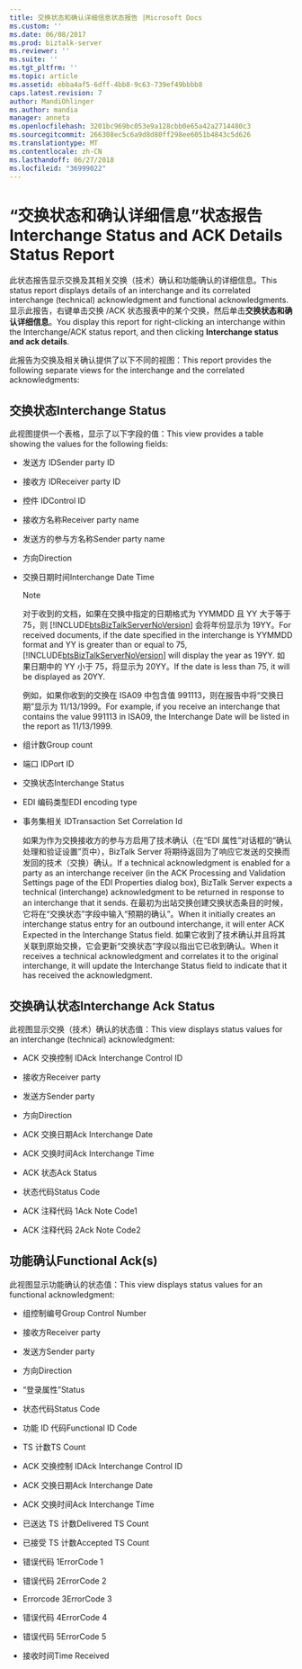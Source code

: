```yaml
---
title: 交换状态和确认详细信息状态报告 |Microsoft Docs
ms.custom: ''
ms.date: 06/08/2017
ms.prod: biztalk-server
ms.reviewer: ''
ms.suite: ''
ms.tgt_pltfrm: ''
ms.topic: article
ms.assetid: ebba4af5-6dff-4bb8-9c63-739ef49bbbb8
caps.latest.revision: 7
author: MandiOhlinger
ms.author: mandia
manager: anneta
ms.openlocfilehash: 3201bc969bc053e9a128cbb0e65a42a2714480c3
ms.sourcegitcommit: 266308ec5c6a9d8d80ff298ee6051b4843c5d626
ms.translationtype: MT
ms.contentlocale: zh-CN
ms.lasthandoff: 06/27/2018
ms.locfileid: "36999022"
---
```

# <a name="interchange-status-and-ack-details-status-report"></a><span data-ttu-id="eb297-102">“交换状态和确认详细信息”状态报告</span><span class="sxs-lookup"><span data-stu-id="eb297-102">Interchange Status and ACK Details Status Report</span></span>
<span data-ttu-id="eb297-103">此状态报告显示交换及其相关交换（技术）确认和功能确认的详细信息。</span><span class="sxs-lookup"><span data-stu-id="eb297-103">This status report displays details of an interchange and its correlated interchange (technical) acknowledgment and functional acknowledgments.</span></span> <span data-ttu-id="eb297-104">显示此报告，右键单击交换 /ACK 状态报表中的某个交换，然后单击**交换状态和确认详细信息**。</span><span class="sxs-lookup"><span data-stu-id="eb297-104">You display this report for right-clicking an interchange within the Interchange/ACK status report, and then clicking **Interchange status and ack details**.</span></span>  
  
 <span data-ttu-id="eb297-105">此报告为交换及相关确认提供了以下不同的视图：</span><span class="sxs-lookup"><span data-stu-id="eb297-105">This report provides the following separate views for the interchange and the correlated acknowledgments:</span></span>  
  
## <a name="interchange-status"></a><span data-ttu-id="eb297-106">交换状态</span><span class="sxs-lookup"><span data-stu-id="eb297-106">Interchange Status</span></span>  
 <span data-ttu-id="eb297-107">此视图提供一个表格，显示了以下字段的值：</span><span class="sxs-lookup"><span data-stu-id="eb297-107">This view provides a table showing the values for the following fields:</span></span>  
  
- <span data-ttu-id="eb297-108">发送方 ID</span><span class="sxs-lookup"><span data-stu-id="eb297-108">Sender party ID</span></span>  
  
- <span data-ttu-id="eb297-109">接收方 ID</span><span class="sxs-lookup"><span data-stu-id="eb297-109">Receiver party ID</span></span>  
  
- <span data-ttu-id="eb297-110">控件 ID</span><span class="sxs-lookup"><span data-stu-id="eb297-110">Control ID</span></span>  
  
- <span data-ttu-id="eb297-111">接收方名称</span><span class="sxs-lookup"><span data-stu-id="eb297-111">Receiver party name</span></span>  
  
- <span data-ttu-id="eb297-112">发送方的参与方名称</span><span class="sxs-lookup"><span data-stu-id="eb297-112">Sender party name</span></span>  
  
- <span data-ttu-id="eb297-113">方向</span><span class="sxs-lookup"><span data-stu-id="eb297-113">Direction</span></span>  
  
- <span data-ttu-id="eb297-114">交换日期时间</span><span class="sxs-lookup"><span data-stu-id="eb297-114">Interchange Date Time</span></span>  
  
  > [!NOTE]
  >  <span data-ttu-id="eb297-115">对于收到的文档，如果在交换中指定的日期格式为 YYMMDD 且 YY 大于等于 75，则 [!INCLUDE[btsBizTalkServerNoVersion](../includes/btsbiztalkservernoversion-md.md)] 会将年份显示为 19YY。</span><span class="sxs-lookup"><span data-stu-id="eb297-115">For received documents, if the date specified in the interchange is YYMMDD format and YY is greater than or equal to 75, [!INCLUDE[btsBizTalkServerNoVersion](../includes/btsbiztalkservernoversion-md.md)] will display the year as 19YY.</span></span> <span data-ttu-id="eb297-116">如果日期中的 YY 小于 75，将显示为 20YY。</span><span class="sxs-lookup"><span data-stu-id="eb297-116">If the date is less than 75, it will be displayed as 20YY.</span></span>  
  > 
  >  <span data-ttu-id="eb297-117">例如，如果你收到的交换在 ISA09 中包含值 991113，则在报告中将“交换日期”显示为 11/13/1999。</span><span class="sxs-lookup"><span data-stu-id="eb297-117">For example, if you receive an interchange that contains the value 991113 in ISA09, the Interchange Date will be listed in the report as 11/13/1999.</span></span>  
  
- <span data-ttu-id="eb297-118">组计数</span><span class="sxs-lookup"><span data-stu-id="eb297-118">Group count</span></span>  
  
- <span data-ttu-id="eb297-119">端口 ID</span><span class="sxs-lookup"><span data-stu-id="eb297-119">Port ID</span></span>  
  
- <span data-ttu-id="eb297-120">交换状态</span><span class="sxs-lookup"><span data-stu-id="eb297-120">Interchange Status</span></span>  
  
- <span data-ttu-id="eb297-121">EDI 编码类型</span><span class="sxs-lookup"><span data-stu-id="eb297-121">EDI encoding type</span></span>  
  
- <span data-ttu-id="eb297-122">事务集相关 ID</span><span class="sxs-lookup"><span data-stu-id="eb297-122">Transaction Set Correlation Id</span></span>  
  
  <span data-ttu-id="eb297-123">如果为作为交换接收方的参与方启用了技术确认（在“EDI 属性”对话框的“确认处理和验证设置”页中），BizTalk Server 将期待返回为了响应它发送的交换而发回的技术（交换）确认。</span><span class="sxs-lookup"><span data-stu-id="eb297-123">If a technical acknowledgment is enabled for a party as an interchange receiver (in the ACK Processing and Validation Settings page of the EDI Properties dialog box), BizTalk Server expects a technical (interchange) acknowledgment to be returned in response to an interchange that it sends.</span></span> <span data-ttu-id="eb297-124">在最初为出站交换创建交换状态条目的时候，它将在“交换状态”字段中输入“预期的确认”。</span><span class="sxs-lookup"><span data-stu-id="eb297-124">When it initially creates an interchange status entry for an outbound interchange, it will enter ACK Expected in the Interchange Status field.</span></span> <span data-ttu-id="eb297-125">如果它收到了技术确认并且将其关联到原始交换，它会更新“交换状态”字段以指出它已收到确认。</span><span class="sxs-lookup"><span data-stu-id="eb297-125">When it receives a technical acknowledgment and correlates it to the original interchange, it will update the Interchange Status field to indicate that it has received the acknowledgment.</span></span>  
  
## <a name="interchange-ack-status"></a><span data-ttu-id="eb297-126">交换确认状态</span><span class="sxs-lookup"><span data-stu-id="eb297-126">Interchange Ack Status</span></span>  
 <span data-ttu-id="eb297-127">此视图显示交换（技术）确认的状态值：</span><span class="sxs-lookup"><span data-stu-id="eb297-127">This view displays status values for an interchange (technical) acknowledgment:</span></span>  
  
-   <span data-ttu-id="eb297-128">ACK 交换控制 ID</span><span class="sxs-lookup"><span data-stu-id="eb297-128">Ack Interchange Control ID</span></span>  
  
-   <span data-ttu-id="eb297-129">接收方</span><span class="sxs-lookup"><span data-stu-id="eb297-129">Receiver party</span></span>  
  
-   <span data-ttu-id="eb297-130">发送方</span><span class="sxs-lookup"><span data-stu-id="eb297-130">Sender party</span></span>  
  
-   <span data-ttu-id="eb297-131">方向</span><span class="sxs-lookup"><span data-stu-id="eb297-131">Direction</span></span>  
  
-   <span data-ttu-id="eb297-132">ACK 交换日期</span><span class="sxs-lookup"><span data-stu-id="eb297-132">Ack Interchange Date</span></span>  
  
-   <span data-ttu-id="eb297-133">ACK 交换时间</span><span class="sxs-lookup"><span data-stu-id="eb297-133">Ack Interchange Time</span></span>  
  
-   <span data-ttu-id="eb297-134">ACK 状态</span><span class="sxs-lookup"><span data-stu-id="eb297-134">Ack Status</span></span>  
  
-   <span data-ttu-id="eb297-135">状态代码</span><span class="sxs-lookup"><span data-stu-id="eb297-135">Status Code</span></span>  
  
-   <span data-ttu-id="eb297-136">ACK 注释代码 1</span><span class="sxs-lookup"><span data-stu-id="eb297-136">Ack Note Code1</span></span>  
  
-   <span data-ttu-id="eb297-137">ACK 注释代码 2</span><span class="sxs-lookup"><span data-stu-id="eb297-137">Ack Note Code2</span></span>  
  
## <a name="functional-acks"></a><span data-ttu-id="eb297-138">功能确认</span><span class="sxs-lookup"><span data-stu-id="eb297-138">Functional Ack(s)</span></span>  
 <span data-ttu-id="eb297-139">此视图显示功能确认的状态值：</span><span class="sxs-lookup"><span data-stu-id="eb297-139">This view displays status values for an functional acknowledgment:</span></span>  
  
-   <span data-ttu-id="eb297-140">组控制编号</span><span class="sxs-lookup"><span data-stu-id="eb297-140">Group Control Number</span></span>  
  
-   <span data-ttu-id="eb297-141">接收方</span><span class="sxs-lookup"><span data-stu-id="eb297-141">Receiver party</span></span>  
  
-   <span data-ttu-id="eb297-142">发送方</span><span class="sxs-lookup"><span data-stu-id="eb297-142">Sender party</span></span>  
  
-   <span data-ttu-id="eb297-143">方向</span><span class="sxs-lookup"><span data-stu-id="eb297-143">Direction</span></span>  
  
-   <span data-ttu-id="eb297-144">“登录属性”</span><span class="sxs-lookup"><span data-stu-id="eb297-144">Status</span></span>  
  
-   <span data-ttu-id="eb297-145">状态代码</span><span class="sxs-lookup"><span data-stu-id="eb297-145">Status Code</span></span>  
  
-   <span data-ttu-id="eb297-146">功能 ID 代码</span><span class="sxs-lookup"><span data-stu-id="eb297-146">Functional ID Code</span></span>  
  
-   <span data-ttu-id="eb297-147">TS 计数</span><span class="sxs-lookup"><span data-stu-id="eb297-147">TS Count</span></span>  
  
-   <span data-ttu-id="eb297-148">ACK 交换控制 ID</span><span class="sxs-lookup"><span data-stu-id="eb297-148">Ack Interchange Control ID</span></span>  
  
-   <span data-ttu-id="eb297-149">ACK 交换日期</span><span class="sxs-lookup"><span data-stu-id="eb297-149">Ack Interchange Date</span></span>  
  
-   <span data-ttu-id="eb297-150">ACK 交换时间</span><span class="sxs-lookup"><span data-stu-id="eb297-150">Ack Interchange Time</span></span>  
  
-   <span data-ttu-id="eb297-151">已送达 TS 计数</span><span class="sxs-lookup"><span data-stu-id="eb297-151">Delivered TS Count</span></span>  
  
-   <span data-ttu-id="eb297-152">已接受 TS 计数</span><span class="sxs-lookup"><span data-stu-id="eb297-152">Accepted TS Count</span></span>  
  
-   <span data-ttu-id="eb297-153">错误代码 1</span><span class="sxs-lookup"><span data-stu-id="eb297-153">ErrorCode 1</span></span>  
  
-   <span data-ttu-id="eb297-154">错误代码 2</span><span class="sxs-lookup"><span data-stu-id="eb297-154">ErrorCode 2</span></span>  
  
-   <span data-ttu-id="eb297-155">Errorcode 3</span><span class="sxs-lookup"><span data-stu-id="eb297-155">ErrorCode 3</span></span>  
  
-   <span data-ttu-id="eb297-156">错误代码 4</span><span class="sxs-lookup"><span data-stu-id="eb297-156">ErrorCode 4</span></span>  
  
-   <span data-ttu-id="eb297-157">错误代码 5</span><span class="sxs-lookup"><span data-stu-id="eb297-157">ErrorCode 5</span></span>  
  
-   <span data-ttu-id="eb297-158">接收时间</span><span class="sxs-lookup"><span data-stu-id="eb297-158">Time Received</span></span>